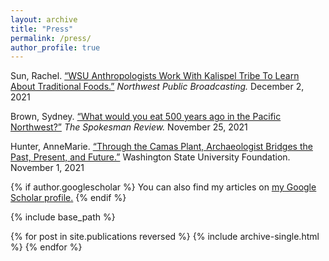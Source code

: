 ```yaml
---
layout: archive
title: "Press"
permalink: /press/
author_profile: true
---
```


Sun, Rachel. [“WSU Anthropologists Work With Kalispel Tribe To Learn About Traditional Foods.”](https://www.nwpb.org/2021/12/02/wsu-anthropologists-work-with-kalispel-tribe-to-learn-about-traditional-foods/?fbclid=IwAR1_CifmkCbYg4q8HhZ2uvgSkMWh_rGzdHUx3G-HssFG1rJ9cM15tumR9Mk) *Northwest Public Broadcasting.* December 2, 2021

Brown, Sydney. [“What would you eat 500 years ago in the Pacific Northwest?”](https://www.spokesman.com/stories/2021/nov/25/what-could-you-eat-in-500-years-ago-in-the-pnw/) *The Spokesman Review.* November 25, 2021

Hunter, AnneMarie. [“Through the Camas Plant, Archaeologist Bridges the Past, Present, and Future.”](https://foundation.wsu.edu/2021/11/01/through-the-camas-plant-archaeologist-bridges-the-past-present-and-future/) Washington State University Foundation. November 1, 2021


{% if author.googlescholar %}
  You can also find my articles on <u><a href="{{author.googlescholar}}">my Google Scholar profile</a>.</u>
{% endif %}

{% include base_path %}

{% for post in site.publications reversed %}
  {% include archive-single.html %}
{% endfor %}

